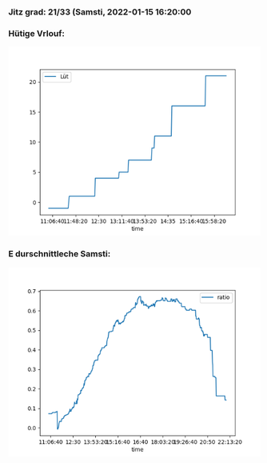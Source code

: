 ### Jitz grad: 21/33 (Samsti, 2022-01-15 16:20:00

### Hütige Vrlouf:
![Graph](Today.png)

### E durschnittleche Samsti:
![Graph](Samsti.png)